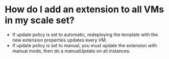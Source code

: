 <properties
    pageTitle="How do I add an extension to all VMs in my scale set"
    description="How do I add an extension to all VMs in my scale set"
    service="scalesets"
    author="negat"
    displayOrder="47"
    selfHelpType="resource"
    supportTopicIds=""
    productPesIds=""
    resourceTags=""
    cloudEnvironments="public"
/>

# How do I add an extension to all VMs in my scale set?

 - If update policy is set to automatic, redeploying the template with the new extension properties updates every VM.
- If update policy is set to manual, you must update the extension with manual mode, then do a manualUpdate on all instances.